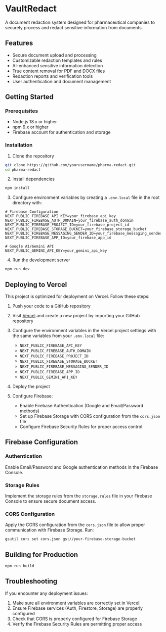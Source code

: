 # VaultRedact

A document redaction system designed for pharmaceutical companies to securely process and redact sensitive information from documents.

## Features

- Secure document upload and processing
- Customizable redaction templates and rules
- AI-enhanced sensitive information detection
- True content removal for PDF and DOCX files
- Redaction reports and verification tools
- User authentication and document management

## Getting Started

### Prerequisites

- Node.js 18.x or higher
- npm 9.x or higher
- Firebase account for authentication and storage

### Installation

1. Clone the repository
```bash
git clone https://github.com/yourusername/pharma-redact.git
cd pharma-redact
```

2. Install dependencies
```bash
npm install
```

3. Configure environment variables by creating a `.env.local` file in the root directory with:
```
# Firebase Configuration
NEXT_PUBLIC_FIREBASE_API_KEY=your_firebase_api_key
NEXT_PUBLIC_FIREBASE_AUTH_DOMAIN=your_firebase_auth_domain
NEXT_PUBLIC_FIREBASE_PROJECT_ID=your_firebase_project_id
NEXT_PUBLIC_FIREBASE_STORAGE_BUCKET=your_firebase_storage_bucket
NEXT_PUBLIC_FIREBASE_MESSAGING_SENDER_ID=your_firebase_messaging_sender_id
NEXT_PUBLIC_FIREBASE_APP_ID=your_firebase_app_id

# Google AI/Gemini API
NEXT_PUBLIC_GEMINI_API_KEY=your_gemini_api_key
```

4. Run the development server
```bash
npm run dev
```

## Deploying to Vercel

This project is optimized for deployment on Vercel. Follow these steps:

1. Push your code to a GitHub repository

2. Visit [Vercel](https://vercel.com) and create a new project by importing your GitHub repository

3. Configure the environment variables in the Vercel project settings with the same variables from your `.env.local` file:
   - `NEXT_PUBLIC_FIREBASE_API_KEY`
   - `NEXT_PUBLIC_FIREBASE_AUTH_DOMAIN`
   - `NEXT_PUBLIC_FIREBASE_PROJECT_ID`
   - `NEXT_PUBLIC_FIREBASE_STORAGE_BUCKET`
   - `NEXT_PUBLIC_FIREBASE_MESSAGING_SENDER_ID`
   - `NEXT_PUBLIC_FIREBASE_APP_ID`
   - `NEXT_PUBLIC_GEMINI_API_KEY`

4. Deploy the project

5. Configure Firebase:
   - Enable Firebase Authentication (Google and Email/Password methods)
   - Set up Firebase Storage with CORS configuration from the `cors.json` file
   - Configure Firebase Security Rules for proper access control

## Firebase Configuration

### Authentication

Enable Email/Password and Google authentication methods in the Firebase Console.

### Storage Rules

Implement the storage rules from the `storage.rules` file in your Firebase Console to ensure secure document access.

### CORS Configuration

Apply the CORS configuration from the `cors.json` file to allow proper communication with Firebase Storage. Run:

```bash
gsutil cors set cors.json gs://your-firebase-storage-bucket
```

## Building for Production

```bash
npm run build
```

## Troubleshooting

If you encounter any deployment issues:

1. Make sure all environment variables are correctly set in Vercel
2. Ensure Firebase services (Auth, Firestore, Storage) are properly configured
3. Check that CORS is properly configured for Firebase Storage
4. Verify the Firebase Security Rules are permitting proper access
